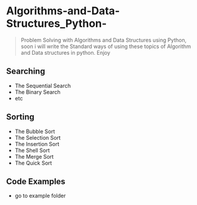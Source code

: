 # Algorithms-and-Data-Structures_Python-
>Problem Solving with Algorithms and Data Structures using Python,
>soon i will write the Standard ways of using these topics of Algorithm and Data structures in python.
 Enjoy

## Searching
* The Sequential Search
* The Binary Search
* etc

## Sorting
* The Bubble Sort
* The Selection Sort
* The Insertion Sort
* The Shell Sort
* The Merge Sort
* The Quick Sort


## Code Examples
* go to example folder







